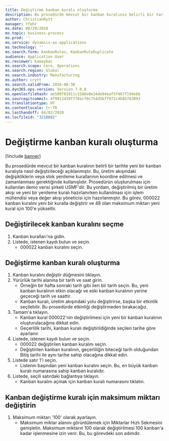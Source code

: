 ```yaml
---
title: Değiştirme kanban kuralı oluşturma
description: Bu prosedürde mevcut bir kanban kuralının belirli bir tarihte yeni bir kanban kuralıyla nasıl değiştirileceği açıklanmıştır.
author: ChristianRytt
manager: tfehr
ms.date: 08/29/2018
ms.topic: business-process
ms.prod: ''
ms.service: dynamics-ax-applications
ms.technology: ''
ms.search.form: KanbanRules, KanbanRuleDuplicate
audience: Application User
ms.reviewer: kamaybac
ms.search.scope: Core, Operations
ms.search.region: Global
ms.search.industry: Manufacturing
ms.author: crytt
ms.search.validFrom: 2016-06-30
ms.dyn365.ops.version: Version 7.0.0
ms.openlocfilehash: ae589f81811c1586e0e24de94eaf5f467f19debb
ms.sourcegitcommit: 4f9912439ff78acf0c754d5bff972c4b85763093
ms.translationtype: HT
ms.contentlocale: tr-TR
ms.lasthandoff: 04/02/2020
ms.locfileid: "3210882"
---
```

# <a name="create-a-replacement-kanban-rule"></a>Değiştirme kanban kuralı oluşturma

[!include [banner](../../includes/banner.md)]

Bu prosedürde mevcut bir kanban kuralının belirli bir tarihte yeni bir kanban kuralıyla nasıl değiştirileceği açıklanmıştır. Bu, üretim akışındaki değişikliklerin veya stok yenileme kurallarının koordine edilmesi ve zamanlanması gerektiğinde kullanışlıdır. Prosedürün oluşturulması için kullanılan demo verisi şirketi USMF'dir. Bu yordam, değiştirilmiş bir üretim akışı ve yeni bir yenileme kuralı hazırlanırken kullanılması için işlem mühendisi veya değer akışı yöneticisi için hazırlanmıştır. Bu görev, 000022 kanban kuralını yeni bir kuralla değiştirir ve 48 olan maksimum miktarı yeni kural için 100'e yükseltir.


## <a name="select-a-kanban-rule-to-replace"></a>Değiştirilecek kanban kuralını seçme
1. Kanban kuralları'na gidin.
2. Listede, istenen kaydı bulun ve seçin.
    * 000022 kanban kuralını seçin.  

## <a name="create-a-replacement-kanban-rule"></a>Değiştirme kanban kuralı oluşturma
1. Kanban kuralını değiştir düğmesini tıklayın.
2. Yürürlük tarihi alanına bir tarih ve saat girin.
    * Örneğin bir hafta sonraki tarih gibi ileri bir tarih seçin. Bu, yeni kanban kuralının etkin olacağı ve eski kanban kuralının yerine geçeceği tarih ve saattir.  
    * Kanban kuralı, üretim akışındaki yolu değiştirirse, başka bir etkinlik seçilebilir.  Bu prosedürde etkinliği değiştirmeden bırakacağız.  
3. Tamam'a tıklayın.
    * Kanban kural 000022'nin değiştirilmesi için yeni bir kanban kuralının oluşturulacağına dikkat edin.  
    * Geçerlilik tarihi, kanban kuralı değiştirildiğinde seçilen tarihe göre ayarlanır.  
4. Listede, istenen kaydı bulun ve seçin.
    * 000022 değiştirilen kanban kuralını seçin.  
    * Değiştirilen kanban kuralının, geçerliliğin biteceği tarih olduğundan Bitiş tarihi ile aynı tarihe sahip olacağına dikkat edin.  
5. Listede satır 1'i seçin.
    * Listenin başından yeni kanban kuralını seçin. Bu, en büyük kanban kuralı numarasına sahip kanban kuralıdır.  
6. Listede, seçili satırdaki bağlantıya tıklayın.
    * Kanban kuralını açmak için kanban kuralı numarasını tıklatın.  

## <a name="modify-maximum-quantity-for-the-replacement-kanban-rule"></a>Kanban değiştirme kuralı için maksimum miktarı değiştirin
1. Maksimum miktarı '100' olarak ayarlayın.
    * Maksimum miktar alanını görüntülemek için Miktarlar Hızlı Sekmesini genişletin. Maksimum miktarın 100 olarak değiştirilmesi 100 kanban'a kadar işlenmesine izin verir.    Bu, bu görevdeki son adımdır.  

